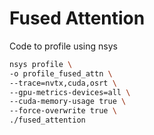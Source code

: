 # Fused Attention

Code to profile using nsys
```bash
nsys profile \
-o profile_fused_attn \
--trace=nvtx,cuda,osrt \
--gpu-metrics-devices=all \
--cuda-memory-usage true \
--force-overwrite true \
./fused_attention
```